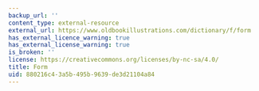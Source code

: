 ```yaml
---
backup_url: ''
content_type: external-resource
external_url: https://www.oldbookillustrations.com/dictionary/f/form
has_external_licence_warning: true
has_external_license_warning: true
is_broken: ''
license: https://creativecommons.org/licenses/by-nc-sa/4.0/
title: Form
uid: 880216c4-3a5b-495b-9639-de3d21104a84
---
```

